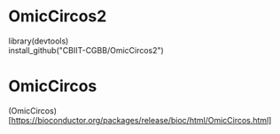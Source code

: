 # OmicCircos2

library(devtools)   
install_github("CBIIT-CGBB/OmicCircos2")

# OmicCircos
(OmicCircos)[https://bioconductor.org/packages/release/bioc/html/OmicCircos.html]
